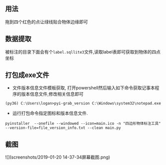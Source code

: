 ## 用法
拖到四个红色的点让绿线贴合物体边缘即可

## 数据提取
被标注的目录下面会有个`label.sqllite3`文件,读取label表即可获取到物体的四点坐标

## 打包成exe文件

- 文件版本信息文件模板获取, 打开powershell然后输入如下命令获取记事本程序的版本信息文件,修改相关信息即可
```
(py36) C:\Users\logan>pyi-grab_version C:\Windows\system32\notepad.exe
```

- 运行打包命令指定图标和版本信息文件.
```
pyinstaller  --onefile --windowed --icon=main.ico -n "四边形物体标注工具" --version-file=file_version_info.txt --clean main.py
```

## 截图
![](screenshots/2019-01-20 14-37-34屏幕截图.png)
